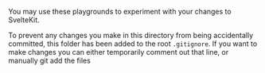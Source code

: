 You may use these playgrounds to experiment with your changes to SvelteKit.

To prevent any changes you make in this directory from being accidentally committed, this folder has been added to the root `.gitignore`. If you want to make changes you can either temporarily comment out that line, or manually git add the files
